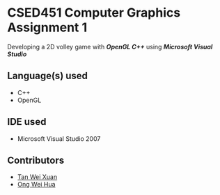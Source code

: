 # CSED451 Computer Graphics Assignment 1

Developing a 2D volley game with _**OpenGL C++**_ using _**Microsoft Visual Studio**_

## Language(s) used
* C++
* OpenGL

## IDE used
* Microsoft Visual Studio 2007

## Contributors
* [Tan Wei Xuan](https://github.com/jermsinarocket)
* [Ong Wei Hua](https://github.com/ongweihua)

